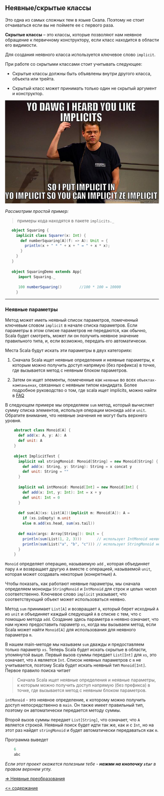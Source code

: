 ## Неявные/скрытые классы 

Это одна из самых сложных тем в языке Скала. Поэтому не стоит отчаиваться если вы не поймете ее с первого раза. 

**Скрытые классы** – это классы, которые позволяют нам неявное обращение к первичному конструктору, 
если класс находится в области его видимости.

Для создания неявного класса используется ключевое слово `implicit`.

При работе со скрытыми классами стоит учитывать следующее:

* Скрытые классы должны быть объявлены внутри другого класса, объекта или трейта.

* Скрытый класс может принимать только один не скрытый аргумент и конструктор.

![alt text](https://github.com/steklopod/Functions/blob/master/src/main/resources/images/implicit.jpg?raw=true "OOP.implicit")

_Рассмотрим простой пример:_

> примеры кода находятся в пакете `implicits._`

<!-- code -->
```scala
   object Squaring {
     implicit class Squarer(x: Int) {
       def numberSquaring[A](f: => A): Unit = {
         println(x + " * " + x + " = " + x * x);
       }
     }
   } 
   
   object SquaringDemo extends App{
      import Squaring._

      100 numberSquaring()        //100 * 100 = 10000
     }
```
___

### Неявные параметры

Метод может иметь неявный список параметров, помеченный ключевым словом `implicit` в начале списка параметров. 
Если параметры в этом списке параметров не передаются, как обычно, Scala будет смотреть, может ли он получить неявное 
значение правильного типа, и, если возможно, передать его автоматически.

Места Scala будут искать эти параметры в двух категориях:

1. Сначала Scala ищет неявные определения и неявные параметры, к которым можно получить доступ напрямую (без префикса)
 в точке, где вызывается метод с неявным блоком параметров.

2. Затем он ищет элементы, помеченные как `неявные` во всех `объектах-компаньенах`, связанных с неявным типом кандидата.
Более подробное руководство о том, где scala ищет implicits, можно найти в [FAQ](TODO)

В следующем примере мы определяем `sum` метод, который вычисляет сумму списка элементов, используя операции моноида
`add` и `unit`. Обратите внимание, что неявные значения не могут быть верхнего уровня.

<!-- code -->
```scala
    abstract class Monoid[A] {
      def add(x: A, y: A): A
      def unit: A
    }
    
    object ImplicitTest {
      implicit val stringMonoid: Monoid[String] = new Monoid[String] {
        def add(x: String, y: String): String = x concat y
        def unit: String = ""
      }
      
      implicit val intMonoid: Monoid[Int] = new Monoid[Int] {
        def add(x: Int, y: Int): Int = x + y
        def unit: Int = 0
      }
      
      def sum[A](xs: List[A])(implicit m: Monoid[A]): A =
        if (xs.isEmpty) m.unit
        else m.add(xs.head, sum(xs.tail))
        
      def main(args: Array[String]): Unit = {
        println(sum(List(1, 2, 3)))       // использует IntMonoid неявно
        println(sum(List("a", "b", "c"))) // использует StringMonoid неявно
      }
    }
```

`Monoid` определяет операцию, называемую `add` , которая объединяет пару `A` и возвращает другую `A` вместе с операцией,
 называемой `unit`, которая может создавать некоторые (конкретные) `A`.

Чтобы показать, как работают неявные параметры, мы сначала определяем моноиды `StringMonoid` и `IntMonoid` для строк и 
целых чисел соответственно. Ключевое слово `implicit` указывает, что соответствующий объект может использоваться неявно.

Метод `sum` принимает `List[A]` и возвращает `A`, который берет исходный `A` из `unit` и объединяет каждый следующий 
`A` в списке с тем, что с помощью метода `add`. Создание здесь параметра `m` неявно означает, что нам нужно предоставить 
параметр `xs`, когда мы вызываем метод, если Scala может найти `Monoid[A]` для использования для неявного параметра `m`.

В нашем main-методе мы называем `sum` дважды и предоставляем только параметр `xs`. Теперь Scala будет искать 
скрытые в области, упомянутой выше. Первый вызов суммы передает `List[Int]` для `xs`, это означает, что `A` является `Int`.
 Список неявных параметров с `m` не учитывается, поэтому Scala будет искать неявный тип `Monoid[Int]`. 
 Первое правило поиска читает
 
>Сначала Scala ищет неявные определения и неявные параметры, к которым можно получить доступ напрямую (без префикса) 
в точке, где вызывается метод с неявным блоком параметров.

`intMonoid` - это неявное определение, к которому можно получить доступ непосредственно в `main`. 
Он также имеет правильный тип, поэтому он автоматически передается методу суммы.

Второй вызов суммы передает `List[String]`, что означает, что `A` является строкой. Неявный поиск будет идти так же, 
как и с `Int`, но на этот раз найдет `stringMonoid` и будет автоматически передаваться как `m`.

Программа выведет

<!-- code -->
```scala
    6
    abc
```

_Если этот проект окажется полезным тебе - **нажми на кнопочку `star`** в правом верхнем углу._

[=> Неявные преобразования](https://github.com/steklopod/Functions/blob/master/src/main/resources/readmes/implicit_conversions.md)

[<= содержание](https://github.com/steklopod/Functions/blob/master/readme.md)